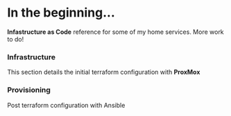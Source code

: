 # In the beginning...

**Infastructure as Code** reference for some of my home services. More work to do!

### Infrastructure

This section details the initial terraform configuration with **ProxMox**

### Provisioning

Post terraform configuration with Ansible